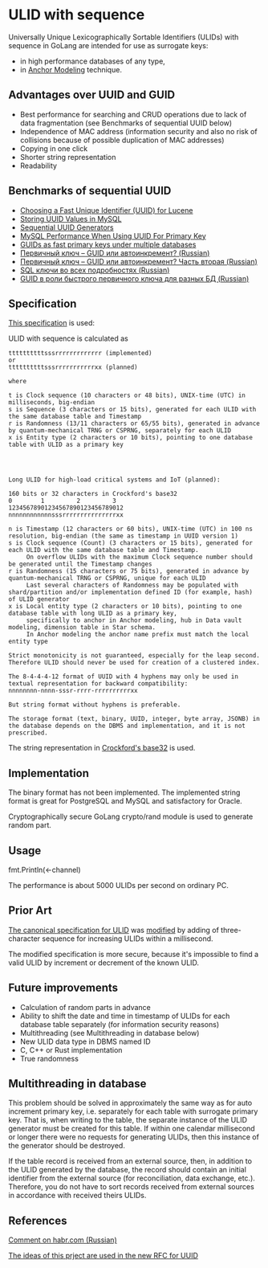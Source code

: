 # ULID with sequence
Universally Unique Lexicographically Sortable Identifiers (ULIDs) with sequence in GoLang
are intended for use as surrogate keys:
* in high performance databases of any type,
* in [Anchor Modeling](https://en.wikipedia.org/wiki/Anchor_modeling) technique.
## Advantages over UUID and GUID
* Best performance for searching and CRUD operations due to lack of data fragmentation (see Benchmarks of sequential UUID below)
* Independence of MAC address (information security and also no risk of collisions because of possible duplication of MAC addresses)
* Copying in one click
* Shorter string representation
* Readability
## Benchmarks of sequential UUID
* [Choosing a Fast Unique Identifier (UUID) for Lucene](https://dzone.com/articles/choosing-fast-unique)
* [Storing UUID Values in MySQL](https://www.percona.com/blog/2014/12/19/store-uuid-optimized-way/)
* [Sequential UUID Generators](https://www.2ndquadrant.com/en/blog/sequential-uuid-generators/)
* [MySQL Performance When Using UUID For Primary Key](https://blog.programster.org/mysql-performance-when-using-uuid-for-primary-key)
* [GUIDs as fast primary keys under multiple databases](https://www.codeproject.com/Articles/388157/GUIDs-as-fast-primary-keys-under-multiple-database)
* [Первичный ключ – GUID или автоинкремент? (Russian)](https://habr.com/ru/post/265437/)
* [Первичный ключ – GUID или автоинкремент? Часть вторая (Russian)](https://habr.com/ru/post/268605/)
* [SQL ключи во всех подробностях (Russian)](https://habr.com/ru/company/oleg-bunin/blog/348172/#uuid)
* [GUID в роли быстрого первичного ключа для разных БД (Russian)](http://www.interface.ru/home.asp?artId=29255)
## Specification
[This specification](https://github.com/ahawker/ulid/issues/306#issuecomment-451850395) is used:

ULID with sequence is calculated as

    ttttttttttsssrrrrrrrrrrrrr (implemented)
    or
    ttttttttttsssrrrrrrrrrrrxx (planned)

    where

    t is Clock sequence (10 characters or 48 bits), UNIX-time (UTC) in milliseconds, big-endian
    s is Sequence (3 characters or 15 bits), generated for each ULID with the same database table and Timestamp
    r is Randomness (13/11 characters or 65/55 bits), generated in advance by quantum-mechanical TRNG or CSPRNG, separately for each ULID
    x is Entity type (2 characters or 10 bits), pointing to one database table with ULID as a primary key




    Long ULID for high-load critical systems and IoT (planned):

    160 bits or 32 characters in Crockford's base32
    0        1         2         3 
    12345678901234567890123456789012
    nnnnnnnnnnnnsssrrrrrrrrrrrrrrrxx

    n is Timestamp (12 characters or 60 bits), UNIX-time (UTC) in 100 ns resolution, big-endian (the same as timestamp in UUID version 1)
    s is Clock sequence (Count) (3 characters or 15 bits), generated for each ULID with the same database table and Timestamp.
         On overflow ULIDs with the maximum Clock sequence number should be generated until the Timestamp changes
    r is Randomness (15 characters or 75 bits), generated in advance by quantum-mechanical TRNG or CSPRNG, unique for each ULID
         Last several characters of Randomness may be populated with shard/partition and/or implementation defined ID (for example, hash) of ULID generator
    x is Local entity type (2 characters or 10 bits), pointing to one database table with long ULID as a primary key, 
         specifically to anchor in Anchor modeling, hub in Data vault modeling, dimension table in Star schema.
         In Anchor modeling the anchor name prefix must match the local entity type

    Strict monotonicity is not guaranteed, especially for the leap second. Therefore ULID should never be used for creation of a clustered index.

    The 8-4-4-4-12 format of UUID with 4 hyphens may only be used in textual representation for backward compatibility:
    nnnnnnnn-nnnn-sssr-rrrr-rrrrrrrrrrxx

    But string format without hyphens is preferable.

    The storage format (text, binary, UUID, integer, byte array, JSONB) in the database depends on the DBMS and implementation, and it is not prescribed.

The string representation in [Crockford's base32](https://www.crockford.com/base32.html) is used.
## Implementation
The binary format has not been implemented. The implemented string format is great for PostgreSQL and MySQL and satisfactory for Oracle.

Cryptographically secure GoLang crypto/rand module is used to generate random part.
## Usage
fmt.Println(<-channel)

The performance is about 5000 ULIDs per second on ordinary PC.
## Prior Art
[The canonical specification for ULID](https://github.com/ulid/spec) was [modified](https://github.com/ahawker/ulid/issues/306#issuecomment-451850395) by adding of three-character sequence for increasing ULIDs within a millisecond.

The modified specification is more secure, because it's impossible to find a valid ULID by increment or decrement of the known ULID.
## Future improvements
* Calculation of random parts in advance
* Ability to shift the date and time in timestamp of ULIDs for each database table separately (for information security reasons)
* Multithreading (see Multithreading in database below)
* New ULID data type in DBMS named ID
* C, C++ or Rust implementation
* True randomness
## Multithreading in database
This problem should be solved in approximately the same way as for auto increment primary key, i.e. separately for each table with surrogate primary key. That is, when writing to the table, the separate instance of the ULID generator must be created for this table. If within one calendar millisecond or longer there were no requests for generating ULIDs, then this instance of the generator should be destroyed.

If the table record is received from an external source, then, in addition to the ULID generated by the database, the record should contain an initial identifier from the external source (for reconciliation, data exchange, etc.). Therefore, you do not have to sort records received from external sources in accordance with received theirs ULIDs.
## References
[Comment on habr.com (Russian)](https://habr.com/ru/post/572700/comments/#comment_23418560)

[The ideas of this prject are used in the new RFC for UUID](https://github.com/uuid6/uuid6-ietf-draft/issues/27#issuecomment-920467995)
